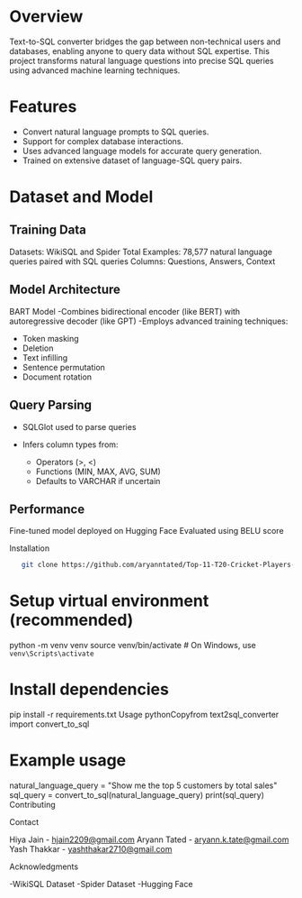 # Overview
Text-to-SQL converter bridges the gap between non-technical users and databases, enabling anyone to query data without SQL expertise. This project transforms natural language questions into precise SQL queries using advanced machine learning techniques.

# Features
- Convert natural language prompts to SQL queries.
- Support for complex database interactions.
- Uses advanced language models for accurate query generation.
- Trained on extensive dataset of language-SQL query pairs.

# Dataset and Model
## Training Data

Datasets: WikiSQL and Spider
Total Examples: 78,577 natural language queries paired with SQL queries
Columns: Questions, Answers, Context

## Model Architecture
BART Model
-Combines bidirectional encoder (like BERT) with autoregressive decoder (like GPT)
-Employs advanced training techniques:
  - Token masking
  - Deletion
  - Text infilling
  - Sentence permutation
  - Document rotation



## Query Parsing

- SQLGlot used to parse queries
- Infers column types from:

   - Operators (>, <)
   - Functions (MIN, MAX, AVG, SUM)
   - Defaults to VARCHAR if uncertain



## Performance

Fine-tuned model deployed on Hugging Face
Evaluated using BELU score

Installation
```bash
   git clone https://github.com/aryanntated/Top-11-T20-Cricket-Players-of-2022.git
   ```

# Setup virtual environment (recommended)
python -m venv venv
source venv/bin/activate  # On Windows, use `venv\Scripts\activate`

# Install dependencies
pip install -r requirements.txt
Usage
pythonCopyfrom text2sql_converter import convert_to_sql

# Example usage
natural_language_query = "Show me the top 5 customers by total sales"
sql_query = convert_to_sql(natural_language_query)
print(sql_query)
Contributing

Contact

Hiya Jain - hjain2209@gmail.com
Aryann Tated - aryann.k.tate@gmail.com
Yash Thakkar - yashthakar2710@gmail.com


Acknowledgments

-WikiSQL Dataset
-Spider Dataset
-Hugging Face
